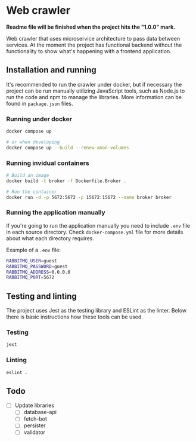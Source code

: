 # Web crawler

**Readme file will be finished when the project hits the "1.0.0" mark.**

Web crawler that uses microservice architecture to pass data between services. At the moment the project has functional backend without the functionality to show what's happening with a frontend application.

## Installation and running

It's recommended to run the crawler under docker, but if necessary the project can be run manually utilizing JavaScript tools, such as Node.js to run the code and npm to manage the libraries. More information can be found in `package.json` files.

### Running under docker

```sh
docker compose up

# or when developing
docker compose up --build --renew-anon-volumes
```

### Running invidual containers

```sh
# Build an image
docker build -t broker -f Dockerfile.Broker .

# Run the container
docker run -d -p 5672:5672 -p 15672:15672 --name broker broker
```

### Running the application manually

If you're going to run the application manually you need to include `.env` file in each source directory. Check `docker-compose.yml` file for more details about what each directory requires.

Example of a `.env` file:

```sh
RABBITMQ_USER=guest
RABBITMQ_PASSWORD=guest
RABBITMQ_ADDRESS=0.0.0.0
RABBITMQ_PORT=5672
```

## Testing and linting

The project uses Jest as the testing library and ESLint as the linter. Below there is basic instructions how these tools can be used.

### Testing

```bash
jest
```

### Linting

```bash
eslint .
```

## Todo

- [ ] Update libraries
  - [ ] database-api
  - [ ] fetch-bot
  - [ ] persister
  - [ ] validator